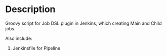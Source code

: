 # Description
Groovy script for Job DSL plugin in Jenkins, which creating Main and Child jobs.

Also include:
1. Jenkinsfile for Pipeline
